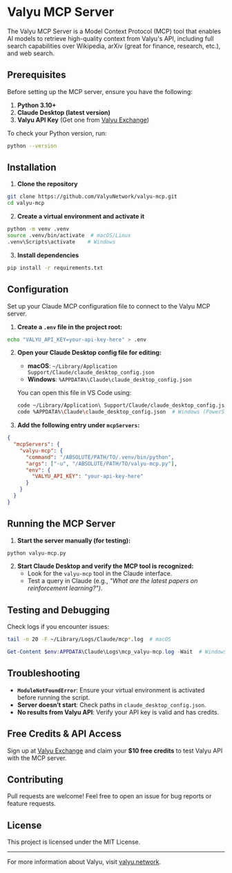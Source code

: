 # Valyu MCP Server

The Valyu MCP Server is a Model Context Protocol (MCP) tool that enables AI models to retrieve high-quality context from Valyu's API, including full search capabilities over Wikipedia, arXiv (great for finance, research, etc.), and web search.

## Prerequisites

Before setting up the MCP server, ensure you have the following:

1. **Python 3.10+**
2. **Claude Desktop (latest version)**
3. **Valyu API Key** (Get one from [Valyu Exchange](https://exchange.valyu.network))

To check your Python version, run:
```bash
python --version
```

## Installation

1. **Clone the repository**
```bash
git clone https://github.com/ValyuNetwork/valyu-mcp.git
cd valyu-mcp
```

2. **Create a virtual environment and activate it**
```bash
python -m venv .venv
source .venv/bin/activate  # macOS/Linux
.venv\Scripts\activate    # Windows
```

3. **Install dependencies**
```bash
pip install -r requirements.txt
```

## Configuration

Set up your Claude MCP configuration file to connect to the Valyu MCP server.

1. **Create a `.env` file in the project root:**
```bash
echo "VALYU_API_KEY=your-api-key-here" > .env
```

2. **Open your Claude Desktop config file for editing:**
   - **macOS**: `~/Library/Application Support/Claude/claude_desktop_config.json`
   - **Windows**: `%APPDATA%\Claude\claude_desktop_config.json`

   You can open this file in VS Code using:
   ```bash
   code ~/Library/Application\ Support/Claude/claude_desktop_config.json  # macOS
   code %APPDATA%\Claude\claude_desktop_config.json  # Windows (PowerShell)
   ```

3. **Add the following entry under `mcpServers`:**
```json
{
  "mcpServers": {
    "valyu-mcp": {
      "command": "/ABSOLUTE/PATH/TO/.venv/bin/python",
      "args": ["-u", "/ABSOLUTE/PATH/TO/valyu-mcp.py"],
      "env": {
        "VALYU_API_KEY": "your-api-key-here"
      }
    }
  }
}
```

## Running the MCP Server

1. **Start the server manually (for testing):**
```bash
python valyu-mcp.py
```

2. **Start Claude Desktop and verify the MCP tool is recognized:**
   - Look for the `valyu-mcp` tool in the Claude interface.
   - Test a query in Claude (e.g., *"What are the latest papers on reinforcement learning?")*.

## Testing and Debugging

Check logs if you encounter issues:
```bash
tail -n 20 -F ~/Library/Logs/Claude/mcp*.log  # macOS
```
```powershell
Get-Content $env:APPDATA\Claude\Logs\mcp_valyu-mcp.log -Wait  # Windows
```

## Troubleshooting

- **`ModuleNotFoundError`**: Ensure your virtual environment is activated before running the script.
- **Server doesn’t start**: Check paths in `claude_desktop_config.json`.
- **No results from Valyu API**: Verify your API key is valid and has credits.

## Free Credits & API Access
Sign up at [Valyu Exchange](https://exchange.valyu.network) and claim your **$10 free credits** to test Valyu API with the MCP server.

## Contributing
Pull requests are welcome! Feel free to open an issue for bug reports or feature requests.

## License
This project is licensed under the MIT License.

---

For more information about Valyu, visit [valyu.network](https://www.valyu.network).